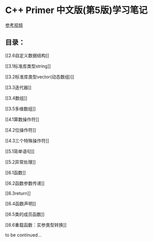 # C++ Primer 中文版(第5版)学习笔记

[参考视频](https://www.bilibili.com/video/BV187411u78B?share_source=copy_web)

## 目录：

[[2.6自定义数据结构]]

[[3.1标准库类型string]]

[[3.2标准库类型vector(动态数组)]]

[[3.3迭代器]]

[[3.4数组]]

[[3.5多维数组]]

[[4.1算数操作符]]

[[4.2位操作符]]

[[4.3三个特殊操作符]]

[[5.1简单语句]]

[[5.2异常处理]]

[[6.1函数]]

[[6.2函数参数传递]]

[[6.3return]]

[[6.4函数声明]]

[[6.5类的成员函数]]

[[6.6重载函数：实参类型转换]]

to be continued...